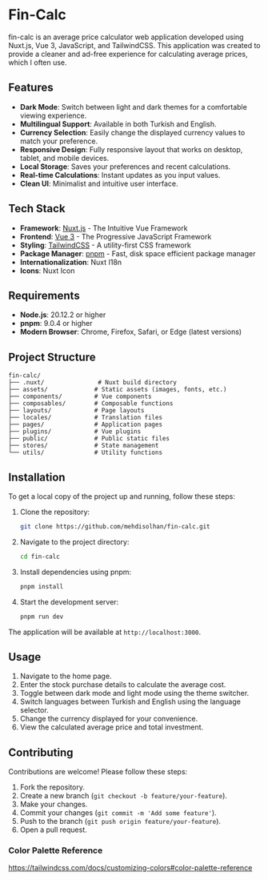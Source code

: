 # Fin-Calc

fin-calc is an average price calculator web application developed using Nuxt.js, Vue 3, JavaScript, and TailwindCSS.
This application was created to provide a cleaner and ad-free experience for calculating average prices, which I often
use.

## Features

- **Dark Mode**: Switch between light and dark themes for a comfortable viewing experience.
- **Multilingual Support**: Available in both Turkish and English.
- **Currency Selection**: Easily change the displayed currency values to match your preference.
- **Responsive Design**: Fully responsive layout that works on desktop, tablet, and mobile devices.
- **Local Storage**: Saves your preferences and recent calculations.
- **Real-time Calculations**: Instant updates as you input values.
- **Clean UI**: Minimalist and intuitive user interface.

## Tech Stack

- **Framework**: [Nuxt.js](https://nuxtjs.org) - The Intuitive Vue Framework
- **Frontend**: [Vue 3](https://v3.vuejs.org) - The Progressive JavaScript Framework
- **Styling**: [TailwindCSS](https://tailwindcss.com) - A utility-first CSS framework
- **Package Manager**: [pnpm](https://pnpm.io) - Fast, disk space efficient package manager
- **Internationalization**: Nuxt I18n
- **Icons**: Nuxt Icon

## Requirements

- **Node.js**: 20.12.2 or higher
- **pnpm**: 9.0.4 or higher
- **Modern Browser**: Chrome, Firefox, Safari, or Edge (latest versions)

## Project Structure

```
fin-calc/
├── .nuxt/               # Nuxt build directory
├── assets/             # Static assets (images, fonts, etc.)
├── components/         # Vue components
├── composables/        # Composable functions
├── layouts/            # Page layouts
├── locales/            # Translation files
├── pages/              # Application pages
├── plugins/            # Vue plugins
├── public/             # Public static files
├── stores/             # State management
└── utils/              # Utility functions
```

## Installation

To get a local copy of the project up and running, follow these steps:

1. Clone the repository:

   ```sh
   git clone https://github.com/mehdisolhan/fin-calc.git
   ```

2. Navigate to the project directory:

   ```sh
   cd fin-calc
   ```

3. Install dependencies using pnpm:

   ```sh
   pnpm install
   ```

4. Start the development server:
   ```sh
   pnpm run dev
   ```

The application will be available at `http://localhost:3000`.

## Usage

1. Navigate to the home page.
2. Enter the stock purchase details to calculate the average cost.
3. Toggle between dark mode and light mode using the theme switcher.
4. Switch languages between Turkish and English using the language selector.
5. Change the currency displayed for your convenience.
6. View the calculated average price and total investment.

## Contributing

Contributions are welcome! Please follow these steps:

1. Fork the repository.
2. Create a new branch (`git checkout -b feature/your-feature`).
3. Make your changes.
4. Commit your changes (`git commit -m 'Add some feature'`).
5. Push to the branch (`git push origin feature/your-feature`).
6. Open a pull request.

### Color Palette Reference

https://tailwindcss.com/docs/customizing-colors#color-palette-reference
